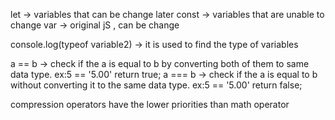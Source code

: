 let -> variables that can be change later
const -> variables that are unable to change
var -> original jS , can be change

console.log(typeof variable2) -> it is used to find the type of variables

a == b -> check if the a is equal to b by converting both of them to same data type. ex:5 == '5.00' return true;
a === b -> check if the a is equal to b without converting it to the same data type. ex:5 == '5.00' return false;

compression operators have the lower priorities than math operator


